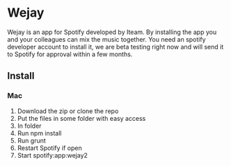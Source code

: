 Wejay
=====

Wejay is an app for Spotify developed by Iteam. By installing the app you and your colleagues can mix the music together. You need an spotify developer account to install it, we are beta testing right now and will send it to Spotify for approval within a few months.

## Install

### Mac
1. Download the zip or clone the repo
2. Put the files in some folder with easy access
3. In folder
  3. Run
    npm install
  4. Run
    grunt
5. Restart Spotify if open
6. Start spotify:app:wejay2
